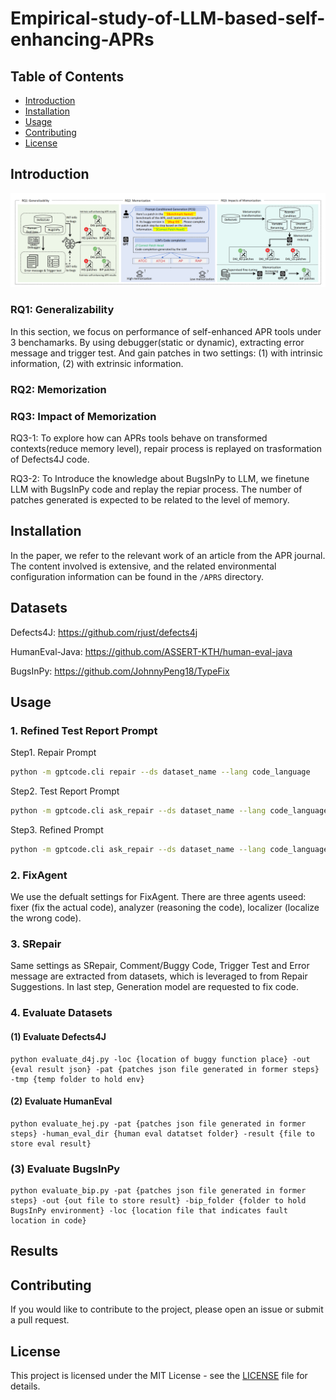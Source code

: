 # Empirical-study-of-LLM-based-self-enhancing-APRs

## Table of Contents
- [Introduction](#introduction)
- [Installation](#installation)
- [Usage](#usage)
- [Contributing](#contributing)
- [License](#license)

## Introduction
![image](overview.png)

### RQ1: Generalizability
In this section, we focus on performance of self-enhanced APR tools under 3 benchamarks. By using debugger(static or dynamic), extracting error message and trigger test. And gain patches in two settings: (1) with intrinsic information, (2) with extrinsic information. 
### RQ2: Memorization

### RQ3: Impact of Memorization 
RQ3-1: To explore how can APRs tools behave on transformed contexts(reduce memory level),  repair process is replayed on trasformation of Defects4J code. 

RQ3-2: To Introduce the knowledge about BugsInPy to LLM, we finetune LLM with BugsInPy code and replay the repiar process. The number of patches generated is expected to be related to the level of memory.

## Installation
In the paper, we refer to the relevant work of an article from the APR journal. The content involved is extensive, and the related environmental configuration information can be found in the `/APRS` directory.

## Datasets
Defects4J: https://github.com/rjust/defects4j

HumanEval-Java: https://github.com/ASSERT-KTH/human-eval-java

BugsInPy: https://github.com/JohnnyPeng18/TypeFix


## Usage
### 1. Refined Test Report Prompt
Step1. Repair Prompt
```bash
python -m gptcode.cli repair --ds dataset_name --lang code_language
```
Step2. Test Report Prompt
```bash
python -m gptcode.cli ask_repair --ds dataset_name --lang code_language
```
Step3. Refined Prompt
```bash
python -m gptcode.cli ask_repair --ds dataset_name --lang code_language 
```
### 2. FixAgent

We use the defualt settings for FixAgent. There are three agents useed: fixer (fix the actual code), analyzer (reasoning the code), localizer (localize the wrong code).

### 3. SRepair

Same settings as SRepair, Comment/Buggy Code, Trigger Test and Error message are extracted from datasets, which is leveraged to from Repair Suggestions. In last step, Generation model are requested to fix code.

### 4. Evaluate Datasets

#### (1) Evaluate Defects4J
```
python evaluate_d4j.py -loc {location of buggy function place} -out {eval result json} -pat {patches json file generated in former steps} -tmp {temp folder to hold env}
```
#### (2) Evaluate HumanEval
```
python evaluate_hej.py -pat {patches json file generated in former steps} -human_eval_dir {human eval datatset folder} -result {file to store eval result}
```

### (3) Evaluate BugsInPy
```
python evaluate_bip.py -pat {patches json file generated in former steps} -out {out file to store result} -bip_folder {folder to hold BugsInPy environment} -loc {location file that indicates fault location in code}
```

## Results



## Contributing
If you would like to contribute to the project, please open an issue or submit a pull request.

## License
This project is licensed under the MIT License - see the [LICENSE](LICENSE) file for details.
